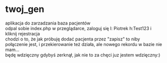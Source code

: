 # twoj_gen
aplikacja do zarzadzania baza pacjentów</br>
odpal sobie index.php w przeglądarce, zaloguj się l: Piotrek  h:Test123 i kliknij rejestracja</br>
chodzi o to, że jak próbuję dodać pacjenta przez "zapisz" to niby połączenie jest, i przekierowanie też działa, ale nowego rekordu w bazie nie mam...</br>
będę wdzięczny gdybyś zerknął, jak nie to za chęci juz jestem wdzięczny:)
